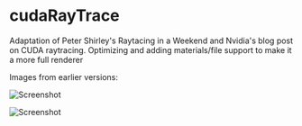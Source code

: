 # cudaRayTrace
Adaptation of Peter Shirley's Raytacing in a Weekend and Nvidia's blog post on CUDA raytracing. Optimizing and adding materials/file support to make it a more full renderer


Images from earlier versions:

![Screenshot](IMG3111.JPG)

![Screenshot](IMG3144.JPG)
